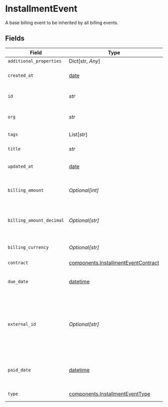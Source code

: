 # InstallmentEvent

A base billing event to be inherited by all billing events.


## Fields

| Field                                                                                                       | Type                                                                                                        | Required                                                                                                    | Description                                                                                                 | Example                                                                                                     |
| ----------------------------------------------------------------------------------------------------------- | ----------------------------------------------------------------------------------------------------------- | ----------------------------------------------------------------------------------------------------------- | ----------------------------------------------------------------------------------------------------------- | ----------------------------------------------------------------------------------------------------------- |
| `additional_properties`                                                                                     | Dict[str, *Any*]                                                                                            | :heavy_minus_sign:                                                                                          | N/A                                                                                                         |                                                                                                             |
| `created_at`                                                                                                | [date](https://docs.python.org/3/library/datetime.html#date-objects)                                        | :heavy_check_mark:                                                                                          | Creation timestamp of the entity                                                                            | 2021-02-09T12:41:43.662Z                                                                                    |
| `id`                                                                                                        | *str*                                                                                                       | :heavy_check_mark:                                                                                          | Entity ID                                                                                                   | 5da0a718-c822-403d-9f5d-20d4584e0528                                                                        |
| `org`                                                                                                       | *str*                                                                                                       | :heavy_check_mark:                                                                                          | Organization ID the entity belongs to                                                                       | 123                                                                                                         |
| `tags`                                                                                                      | List[*str*]                                                                                                 | :heavy_minus_sign:                                                                                          | Array of entity tags                                                                                        | example,mock                                                                                                |
| `title`                                                                                                     | *str*                                                                                                       | :heavy_check_mark:                                                                                          | Title of the entity                                                                                         | Example Entity                                                                                              |
| `updated_at`                                                                                                | [date](https://docs.python.org/3/library/datetime.html#date-objects)                                        | :heavy_check_mark:                                                                                          | Last update timestamp of the entity                                                                         | 2021-02-09T12:41:43.662Z                                                                                    |
| `billing_amount`                                                                                            | *Optional[int]*                                                                                             | :heavy_minus_sign:                                                                                          | Amount to be paid in cents i.e. precision 2                                                                 | 10050                                                                                                       |
| `billing_amount_decimal`                                                                                    | *Optional[str]*                                                                                             | :heavy_minus_sign:                                                                                          | Amount to be paid in cents in decimal string representation                                                 | 100.50                                                                                                      |
| `billing_currency`                                                                                          | *Optional[str]*                                                                                             | :heavy_minus_sign:                                                                                          | Currency code in ISO 4217 format                                                                            | EUR                                                                                                         |
| `contract`                                                                                                  | [components.InstallmentEventContract](../../models/shared/installmenteventcontract.md)                      | :heavy_check_mark:                                                                                          | N/A                                                                                                         |                                                                                                             |
| `due_date`                                                                                                  | [datetime](https://docs.python.org/3/library/datetime.html#datetime-objects)                                | :heavy_check_mark:                                                                                          | Date on which the installment is due.                                                                       |                                                                                                             |
| `external_id`                                                                                               | *Optional[str]*                                                                                             | :heavy_minus_sign:                                                                                          | Unique identifier for event, used to reference the event to a 3rd party resource such as a SAP Installment. | d4fb2a4e-3f74-4fc4-8fba-6fdaaaa3b08e                                                                        |
| `paid_date`                                                                                                 | [datetime](https://docs.python.org/3/library/datetime.html#datetime-objects)                                | :heavy_minus_sign:                                                                                          | Date on which the installment is paid by the customer.                                                      |                                                                                                             |
| `type`                                                                                                      | [components.InstallmentEventType](../../models/shared/installmenteventtype.md)                              | :heavy_check_mark:                                                                                          | Type of the billing event.                                                                                  | installment                                                                                                 |
